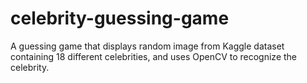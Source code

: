 # celebrity-guessing-game
A guessing game that displays random image from Kaggle dataset containing 18 different celebrities, and uses OpenCV to recognize the celebrity.
